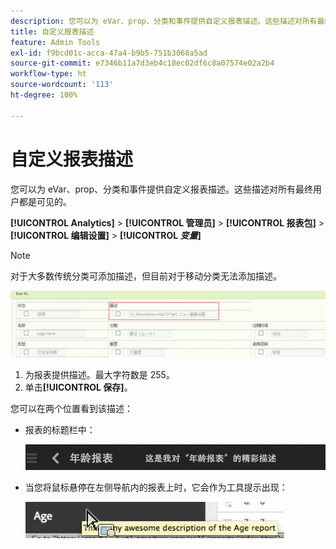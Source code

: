 ```yaml
---
description: 您可以为 eVar、prop、分类和事件提供自定义报表描述。这些描述对所有最终用户都是可见的。
title: 自定义报表描述
feature: Admin Tools
exl-id: f9bcd01c-acca-47a4-b9b5-751b3068a5ad
source-git-commit: e7346b11a7d3eb4c18ec02df6c8a07574e02a2b4
workflow-type: ht
source-wordcount: '113'
ht-degree: 100%

---
```


# 自定义报表描述

您可以为 eVar、prop、分类和事件提供自定义报表描述。这些描述对所有最终用户都是可见的。

**[!UICONTROL Analytics]** > **[!UICONTROL 管理员]** > **[!UICONTROL 报表包]** > **[!UICONTROL 编辑设置]** > **[!UICONTROL *变量&#x200B;*]**

>[!NOTE]
>
>对于大多数传统分类可添加描述，但目前对于移动分类无法添加描述。

![](/help/admin/admin/assets/report_descriptions.png)

1. 为报表提供描述。最大字符数是 255。
1. 单击&#x200B;**[!UICONTROL 保存]**。

您可以在两个位置看到该描述：

* 报表的标题栏中：

   ![](/help/admin/admin/assets/report_description_2.png)

* 当您将鼠标悬停在左侧导航内的报表上时，它会作为工具提示出现：

   ![](/help/admin/admin/assets/report_description_3.png)
